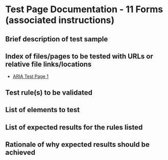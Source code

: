 # Test Page Documentation - 11 Forms (associated instructions)
## Brief description of test sample

## Index of files/pages to be tested with URLs or relative file links/locations
* [ARIA Test Page 1](ARIATest1.html)

## Test rule(s) to be validated

## List of elements to test

## List of expected results for the rules listed

## Rationale of why expected results should be achieved
